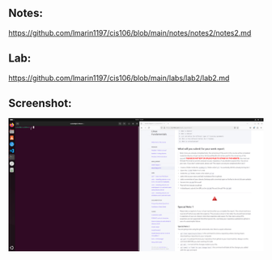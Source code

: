 ## Notes:
https://github.com/lmarin1197/cis106/blob/main/notes/notes2/notes2.md

## Lab: 
https://github.com/lmarin1197/cis106/blob/main/labs/lab2/lab2.md

## Screenshot:
![Screenshot](image.png)